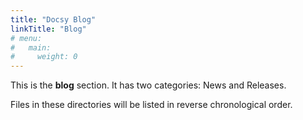 ```yaml
---
title: "Docsy Blog"
linkTitle: "Blog"
# menu:
#   main:
#     weight: 0
---
```



This is the **blog** section. It has two categories: News and Releases.

Files in these directories will be listed in reverse chronological order.

